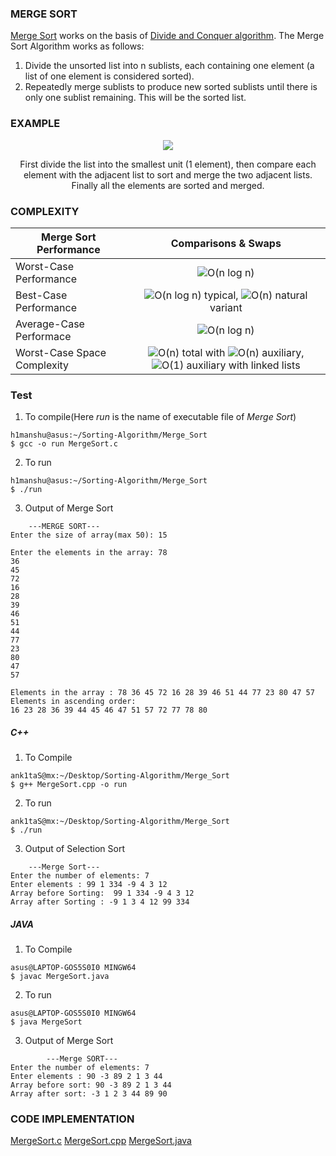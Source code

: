 ### MERGE SORT

[Merge Sort](https://en.wikipedia.org/wiki/Merge_sort) works on the basis of [Divide and Conquer algorithm](https://en.wikipedia.org/wiki/Divide_and_conquer_algorithm). The Merge Sort Algorithm works as follows:

1. Divide the unsorted list into n sublists, each containing one element (a list of one element is considered sorted).
2. Repeatedly merge sublists to produce new sorted sublists until there is only one sublist remaining. This will be the sorted list.

### EXAMPLE

<p align="center">
    <img src="https://upload.wikimedia.org/wikipedia/commons/thumb/c/cc/Merge-sort-example-300px.gif/220px-Merge-sort-example-300px.gif">
</p>

<p align="center">
First divide the list into the smallest unit (1 element), then compare each element with the adjacent list to sort and merge the two adjacent lists. Finally all the elements are sorted and merged.
</p>

### COMPLEXITY

| **Merge Sort Performance**  |                                                                                                                       **Comparisons & Swaps**                                                                                                                       |
| --------------------------- | :-----------------------------------------------------------------------------------------------------------------------------------------------------------------------------------------------------------------------------------------------------------------: |
| Worst-Case Performance      |                                                                                        ![O(n log n)](<https://render.githubusercontent.com/render/math?math=O(n%20log%20n)>)                                                                                        |
| Best-Case Performance       |                                        ![O(n log n)](<https://render.githubusercontent.com/render/math?math=O(n%20log%20n)>) typical, ![O(n)](<https://render.githubusercontent.com/render/math?math=O(n)>) natural variant                                         |
| Average-Case Performace     |                                                                                        ![O(n log n)](<https://render.githubusercontent.com/render/math?math=O(n%20log%20n)>)                                                                                        |
| Worst-Case Space Complexity | ![O(n)](<https://render.githubusercontent.com/render/math?math=O(n)>) total with ![O(n)](<https://render.githubusercontent.com/render/math?math=O(n)>) auxiliary, ![O(1)](<https://render.githubusercontent.com/render/math?math=O(1)>) auxiliary with linked lists |

### Test

1. To compile(Here _run_ is the name of executable file of _Merge Sort_)

```
h1manshu@asus:~/Sorting-Algorithm/Merge_Sort
$ gcc -o run MergeSort.c
```

2. To run

```
h1manshu@asus:~/Sorting-Algorithm/Merge_Sort
$ ./run
```

3. Output of Merge Sort

```
	---MERGE SORT---
Enter the size of array(max 50): 15

Enter the elements in the array: 78
36
45
72
16
28
39
46
51
44
77
23
80
47
57

Elements in the array : 78 36 45 72 16 28 39 46 51 44 77 23 80 47 57
Elements in ascending order:
16 23 28 36 39 44 45 46 47 51 57 72 77 78 80
```

##### C++

1. To Compile

```
ank1taS@mx:~/Desktop/Sorting-Algorithm/Merge_Sort
$ g++ MergeSort.cpp -o run
```

2. To run

```
ank1taS@mx:~/Desktop/Sorting-Algorithm/Merge_Sort
$ ./run
```

3.  Output of Selection Sort

```
	---Merge Sort---
Enter the number of elements: 7
Enter elements : 99 1 334 -9 4 3 12
Array before Sorting:  99 1 334 -9 4 3 12
Array after Sorting : -9 1 3 4 12 99 334
```

##### JAVA

1. To Compile

```
asus@LAPTOP-GOS5S0I0 MINGW64
$ javac MergeSort.java
```

2. To run

```
asus@LAPTOP-GOS5S0I0 MINGW64
$ java MergeSort
```

3.  Output of Merge Sort

```
        ---Merge SORT---
Enter the number of elements: 7
Enter elements : 90 -3 89 2 1 3 44
Array before sort: 90 -3 89 2 1 3 44
Array after sort: -3 1 2 3 44 89 90

```

### CODE IMPLEMENTATION

[MergeSort.c](https://github.com/Himanshu40/Sorting-Algorithm/blob/master/Merge_Sort/MergeSort.c)
[MergeSort.cpp](https://github.com/Himanshu40/Sorting-Algorithm/blob/master/Merge_Sort/MergeSort.cpp)
[MergeSort.java](https://github.com/Himanshu40/Sorting-Algorithm/blob/master/Merge_Sort/MergeSort.java)

